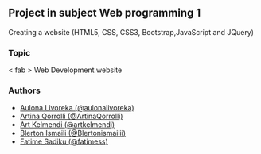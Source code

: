 ## Project in subject Web programming 1

Creating a website (HTML5, CSS, CSS3, Bootstrap,JavaScript and JQuery)

### Topic

< fab > Web Development website

### Authors

- [Aulona Livoreka (@aulonalivoreka)](https://github.com/aulonalivoreka)
- [Artina Qorrolli (@ArtinaQorrolli)](https://github.com/ArtinaQorrolli)
- [Art Kelmendi (@artkelmendi)](https://github.com/artkelmendi)
- [Blerton Ismaili (@Blertonismailii)](https://github.com/blertonismailii)
- [Fatime Sadiku (@fatimess)](https://github.com/fatimess)

